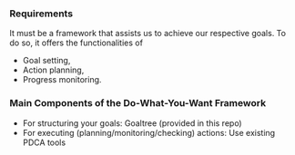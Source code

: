 ### Requirements
It must be a framework that assists us to achieve our respective goals.
To do so, it offers the functionalities of
* Goal setting,
* Action planning,
* Progress monitoring.

### Main Components of the Do-What-You-Want Framework
* For structuring your goals: Goaltree (provided in this repo)
* For executing (planning/monitoring/checking) actions: Use existing PDCA tools
